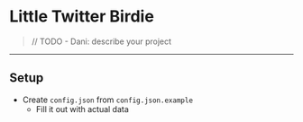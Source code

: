 # Little Twitter Birdie
> // TODO - Dani: describe your project

---

## Setup
  - Create ``config.json`` from ``config.json.example``
	- Fill it out with actual data